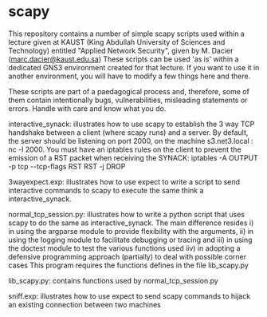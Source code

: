 # scapy
This repository contains a number of simple scapy scripts used within a lecture given at KAUST (King Abdullah University of Sciences and Technology) 
entitled "Applied Network Security", given by M. Dacier (marc.dacier@kaust.edu.sa)
These scripts can be used 'as is' within a dedicated GNS3 environment created for that lecture.
If you want to use it in another environment, you will have to modify a few things here and there.

These scripts are part of a paedagogical process and, therefore, some of them contain intentionally bugs, vulnerabilities, misleading statements or errors.
Handle with care and know what you do. 

interactive_synack:
illustrates how to use scapy to establish the 3 way TCP handshake between a client (where scapy runs) and a server.
By default, the server should be listening on port 2000, on the machine s3.net3.local :  nc -l 2000.
You must have an iptables rules on the client to prevent the emission of a RST packet when receiving the SYNACK:
iptables -A OUTPUT -p tcp --tcp-flags RST RST -j DROP

3wayexpect.exp:
illustrates how to use expect to write a script to send interactive commands to scapy to execute the same think a interactive_synack.

normal_tcp_session.py:
illustrates how to write a python script that uses scapy to do the same as interactive_synack.
The main difference resides
i) in using the argparse module to provide flexibility with the arguments,
ii) in using the logging module to facilitate debugging or tracing and
iii) in using the doctest module to test the various functions used
iiv) in adopting a defensive programming approach (partially) to deal with possible corner cases 
This program requires the functions defines in the file lib_scapy.py

lib_scapy.py:
contains functions used by normal_tcp_session.py

sniff.exp:
illustrates how to use expect to send scapy commands to hijack an existing connection between two machines

